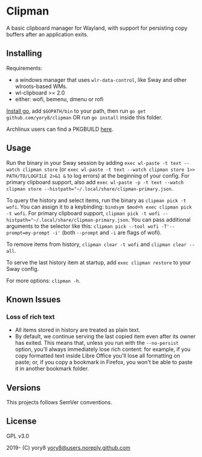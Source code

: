 # Clipman

A basic clipboard manager for Wayland, with support for persisting copy buffers after an application exits.

## Installing

Requirements:

- a windows manager that uses `wlr-data-control`, like Sway and other wlroots-based WMs.
- wl-clipboard >= 2.0
- either: wofi, bemenu, dmenu or rofi

[Install go](https://golang.org/doc/install), add `$GOPATH/bin` to your path, then run `go get github.com/yory8/clipman` OR run `go install` inside this folder.

Archlinux users can find a PKGBUILD [here](https://aur.archlinux.org/packages/clipman/).

## Usage

Run the binary in your Sway session by adding `exec wl-paste -t text --watch clipman store` (or `exec wl-paste -t text --watch clipman store 1>> PATH/TO/LOGFILE 2>&1 &` to log errors) at the beginning of your config.
For primary clipboard support, also add `exec wl-paste -p -t text --watch clipman store --histpath="~/.local/share/clipman-primary.json`.

To query the history and select items, run the binary as `clipman pick -t wofi`. You can assign it to a keybinding: `bindsym $mod+h exec clipman pick -t wofi`.
For primary clipboard support, `clipman pick -t wofi --histpath="~/.local/share/clipman-primary.json`.
You can pass additional arguments to the selector like this: `clipman pick --tool wofi -T'--prompt=my-prompt -i'` (both `--prompt` and `-i` are flags of wofi).

To remove items from history, `clipman clear -t wofi` and `clipman clear --all`.

To serve the last history item at startup, add `exec clipman restore` to your Sway config.

For more options: `clipman -h`.

## Known Issues

### Loss of rich text

- All items stored in history are treated as plain text.
- By default, we continue serving the last copied item even after its owner has exited. This means that, unless you run with the `--no-persist` option, you'll always immediately lose rich content: for example, if you copy formatted text inside Libre Office you'll lose all formatting on paste; or, if you copy a bookmark in Firefox, you won't be able to paste it in another bookmark folder.

## Versions

This projects follows SemVer conventions.

## License

GPL v3.0

2019- (C) yory8 <yory8@users.noreply.github.com>
